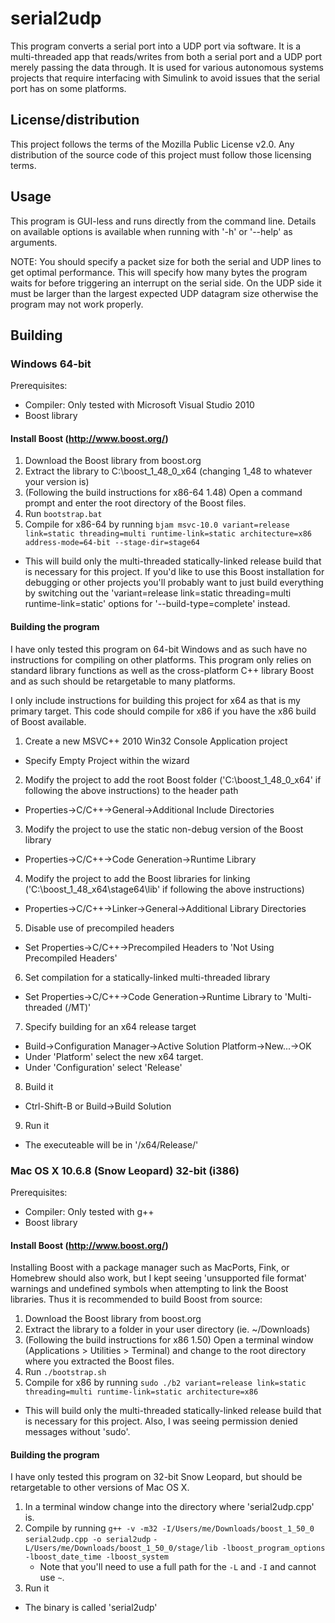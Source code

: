# serial2udp

This program converts a serial port into a UDP port via software. It is a multi-threaded app that reads/writes from both a serial port and a UDP port merely passing the data through. It is used for various autonomous systems projects that require interfacing with Simulink to avoid issues that the serial port has on some platforms.

## License/distribution

This project follows the terms of the Mozilla Public License v2.0. Any distribution of the source code of this project must follow those licensing terms.

## Usage

This program is GUI-less and runs directly from the command line. Details on available options is available when running with '-h' or '--help' as arguments.

NOTE: You should specify a packet size for both the serial and UDP lines to get optimal performance. This will specify how many bytes the program waits for before triggering an interrupt on the serial side. On the UDP
side it must be larger than the largest expected UDP datagram size otherwise the program may not work properly.

## Building

### Windows 64-bit

Prerequisites:
 - Compiler: Only tested with Microsoft Visual Studio 2010
 - Boost library 

#### Install Boost (http://www.boost.org/)
1. Download the Boost library from boost.org
2. Extract the library to C:\boost_1_48_0_x64 (changing 1_48 to whatever your version is)
3. (Following the build instructions for x86-64 1.48) Open a command prompt and enter the root directory of the Boost files.
4. Run `bootstrap.bat`
5. Compile for x86-64 by running `bjam msvc-10.0 variant=release link=static threading=multi runtime-link=static architecture=x86 address-mode=64-bit --stage-dir=stage64`
  - This will build only the multi-threaded statically-linked release build that is necessary for this project. If you'd like to use this Boost installation for debugging or other projects you'll probably want to just build everything by switching out the 'variant=release link=static threading=multi runtime-link=static' options for '--build-type=complete' instead.

#### Building the program

I have only tested this program on 64-bit Windows and as such have no instructions for compiling on other platforms. This program only relies on standard library functions as well as the cross-platform C++ library Boost and as such should be retargetable to many platforms.

I only include instructions for building this project for x64 as that is my primary target. This code should compile for x86 if you have the x86 build of Boost available.

1. Create a new MSVC++ 2010 Win32 Console Application project
  - Specify Empty Project within the wizard
2. Modify the project to add the root Boost folder ('C:\boost_1_48_0_x64' if following the above instructions) to the header path
  - Properties->C/C++->General->Additional Include Directories
3. Modify the project to use the static non-debug version of the Boost library 
  - Properties->C/C++->Code Generation->Runtime Library
4. Modify the project to add the Boost libraries for linking ('C:\boost_1_48_x64\stage64\lib\' if following the above instructions)
  - Properties->C/C++->Linker->General->Additional Library Directories
5. Disable use of precompiled headers
  - Set Properties->C/C++->Precompiled Headers to 'Not Using Precompiled Headers'
6. Set compilation for a statically-linked multi-threaded library
  - Set Properties->C/C++->Code Generation->Runtime Library to 'Multi-threaded (/MT)'
7. Specify building for an x64 release target
  - Build->Configuration Manager->Active Solution Platform->New...->OK
  - Under 'Platform'  select the new x64 target.
  - Under 'Configuration' select 'Release'
8. Build it
  - Ctrl-Shift-B or Build->Build Solution
9. Run it
  - The executeable will be in '/x64/Release/'


### Mac OS X 10.6.8 (Snow Leopard) 32-bit (i386)

Prerequisites:
 - Compiler: Only tested with g++
 - Boost library 

#### Install Boost (http://www.boost.org/)

Installing Boost with a package manager such as MacPorts, Fink, or Homebrew should also work, but I kept seeing 'unsupported file format' warnings and undefined symbols when attempting to link the Boost libraries. Thus it is recommended to build Boost from source:

1. Download the Boost library from boost.org
2. Extract the library to a folder in your user directory (ie. ~/Downloads)
3. (Following the build instructions for x86 1.50) Open a terminal window (Applications > Utilities > Terminal) and change to the root directory where you extracted the Boost files.
4. Run `./bootstrap.sh`
5. Compile for x86 by running `sudo ./b2 variant=release link=static threading=multi runtime-link=static architecture=x86`
  - This will build only the multi-threaded statically-linked release build that is necessary for this project. Also, I was seeing permission denied messages without 'sudo'.

#### Building the program

I have only tested this program on 32-bit Snow Leopard, but should be retargetable to other versions of Mac OS X.

1. In a terminal window change into the directory where 'serial2udp.cpp' is.
2. Compile by running `g++ -v -m32 -I/Users/me/Downloads/boost_1_50_0 serial2udp.cpp -o serial2udp`
    `-L/Users/me/Downloads/boost_1_50_0/stage/lib -lboost_program_options -lboost_date_time -lboost_system`
   * Note that you'll need to use a full path for the `-L` and `-I` and cannot use `~`.
3. Run it
  - The binary is called 'serial2udp'

